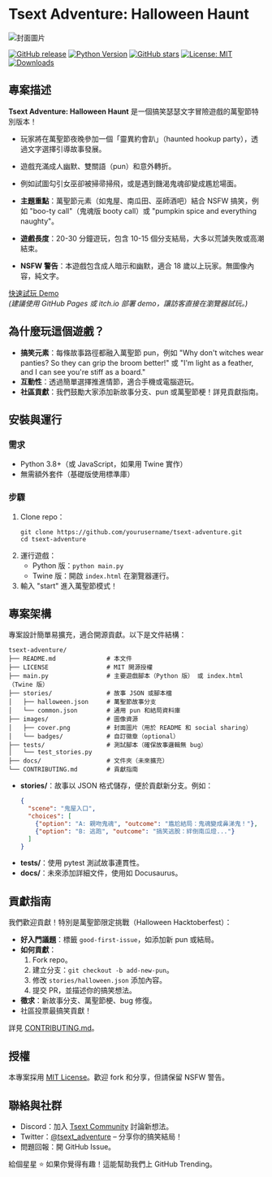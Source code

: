 # Tsext Adventure: Halloween Haunt

![封面圖片](https://i.imgur.com/ti77o.jpg)  


[![GitHub release](https://img.shields.io/github/v/release/yourusername/tsext-adventure.svg)](https://github.com/yourusername/tsext-adventure/releases)
[![Python Version](https://img.shields.io/badge/python-3.8%2B-blue)](https://www.python.org/)
[![GitHub stars](https://img.shields.io/github/stars/yourusername/tsext-adventure.svg?style=social)](https://github.com/yourusername/tsext-adventure/stargazers)
[![License: MIT](https://img.shields.io/badge/License-MIT-yellow.svg)](https://opensource.org/licenses/MIT)
[![Downloads](https://img.shields.io/github/downloads/yourusername/tsext-adventure/total.svg)](https://github.com/yourusername/tsext-adventure/releases)

## 專案描述

**Tsext Adventure: Halloween Haunt** 是一個搞笑瑟瑟文字冒險遊戲的萬聖節特別版本！
- 玩家將在萬聖節夜晚參加一個「靈異約會趴」（haunted hookup party），透過文字選擇引導故事發展。
- 遊戲充滿成人幽默、雙關語（pun）和意外轉折。
- 例如試圖勾引女巫卻被掃帚掃飛，或是遇到饑渴鬼魂卻變成尷尬場面。

- **主題重點**：萬聖節元素（如鬼屋、南瓜田、巫師酒吧）結合 NSFW 搞笑，例如 "boo-ty call"（鬼魂版 booty call）或 "pumpkin spice and everything naughty"。
- **遊戲長度**：20-30 分鐘遊玩，包含 10-15 個分支結局，大多以荒謔失敗或高潮結束。
- **NSFW 警告**：本遊戲包含成人暗示和幽默，適合 18 歲以上玩家。無圖像內容，純文字。

[快速試玩 Demo](https://yourusername.github.io/tsext-adventure/demo)  
*(建議使用 GitHub Pages 或 itch.io 部署 demo，讓訪客直接在瀏覽器試玩。)*

## 為什麼玩這個遊戲？
- **搞笑元素**：每條故事路徑都融入萬聖節 pun，例如 "Why don't witches wear panties? So they can grip the broom better!" 或 "I'm light as a feather, and I can see you're stiff as a board."
- **互動性**：透過簡單選擇推進情節，適合手機或電腦遊玩。
- **社區貢獻**：我們鼓勵大家添加新故事分支、pun 或萬聖節梗！詳見貢獻指南。

## 安裝與運行

### 需求
- Python 3.8+（或 JavaScript，如果用 Twine 實作）
- 無需額外套件（基礎版使用標準庫）

### 步驟
1. Clone repo：
   ```
   git clone https://github.com/yourusername/tsext-adventure.git
   cd tsext-adventure
   ```
2. 運行遊戲：
   - Python 版：`python main.py`
   - Twine 版：開啟 `index.html` 在瀏覽器運行。
3. 輸入 "start" 進入萬聖節模式！

## 專案架構

專案設計簡單易擴充，適合開源貢獻。以下是文件結構：

```
tsext-adventure/
├── README.md              # 本文件
├── LICENSE                # MIT 開源授權
├── main.py                # 主要遊戲腳本（Python 版） 或 index.html（Twine 版）
├── stories/               # 故事 JSON 或腳本檔
│   ├── halloween.json     # 萬聖節故事分支
│   └── common.json        # 通用 pun 和結局資料庫
├── images/                # 圖像資源
│   ├── cover.png          # 封面圖片（用於 README 和 social sharing）
│   └── badges/            # 自訂徽章（optional）
├── tests/                 # 測試腳本（確保故事邏輯無 bug）
│   └── test_stories.py
├── docs/                  # 文件夾（未來擴充）
└── CONTRIBUTING.md        # 貢獻指南
```

- **stories/**：故事以 JSON 格式儲存，便於貢獻新分支。例如：
  ```json
  {
    "scene": "鬼屋入口",
    "choices": [
      {"option": "A: 親吻鬼魂", "outcome": "尷尬結局：鬼魂變成鼻涕鬼！"},
      {"option": "B: 逃跑", "outcome": "搞笑逃脫：絆倒南瓜燈..."}
    ]
  }
  ```
- **tests/**：使用 pytest 測試故事連貫性。
- **docs/**：未來添加詳細文件，使用如 Docusaurus。

## 貢獻指南

我們歡迎貢獻！特別是萬聖節限定挑戰（Halloween Hacktoberfest）：
- **好入門議題**：標籤 `good-first-issue`，如添加新 pun 或結局。
- **如何貢獻**：
  1. Fork repo。
  2. 建立分支：`git checkout -b add-new-pun`。
  3. 修改 `stories/halloween.json` 添加內容。
  4. 提交 PR，並描述你的搞笑想法。
- **徵求**：新故事分支、萬聖節梗、bug 修復。
- 社區投票最搞笑貢獻！

詳見 [CONTRIBUTING.md](CONTRIBUTING.md)。

## 授權

本專案採用 [MIT License](LICENSE)。歡迎 fork 和分享，但請保留 NSFW 警告。

## 聯絡與社群

- Discord：加入 [Tsext Community](https://discord.gg/yourinvite) 討論新想法。
- Twitter：[@tsext_adventure](https://x.com/lee66876613) – 分享你的搞笑結局！
- 問題回報：開 GitHub Issue。

給個星星 ⭐ 如果你覺得有趣！這能幫助我們上 GitHub Trending。

